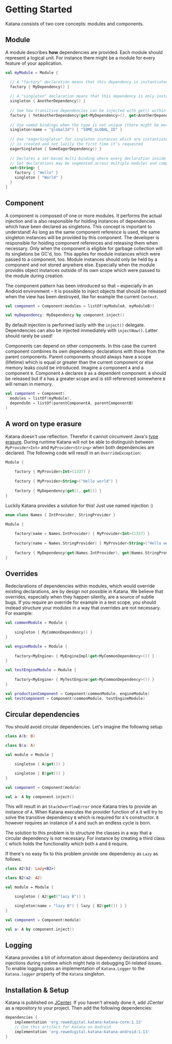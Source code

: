 # Getting Started

Katana consists of two core concepts: modules and components.

## Module

A module describes **how** dependencies are provided. Each module should represent a logical unit. For instance there
might be a module for every feature of your application.

```kotlin
val myModule = Module {

  // A "factory" declaration means that this dependency is instantiated every time when it's requested
  factory { MyDependency() }
  
  // A "singleton" declaration means that this dependency is only instantiated once (per component) 
  singleton { AnotherDependency() }
  
  // See how transitive dependencies can be injected with get() within the module's scope
  factory { YetAnotherDependency(get<MyDependency>(), get<AnotherDependency>()) }
  
  // Use named bindings when the type is not unique (there might be more Strings)
  singleton(name = "globalId") { "SOME_GLOBAL_ID" }
  
  // Use "eagerSingleton" for singleton instances which are instantiated as soon as the component
  // is created and not lazily the first time it's requested
  eagerSingleton { SomeEagerDependency() }
  
  // Declares a set-based multi-binding where every declaration inside set { } contribute to the set.
  // Set declarations may be segmented across multiple modules and components. 
  set<String> {
    factory { "Hello" }
    singleton { "World" }
  }
}
```

## Component

A component is composed of one or more modules. It performs the actual injection and is also responsible for holding
instances of dependencies which have been declared as singletons. This concept is important to understand! As long as
the same component reference is used, the same singleton instances will be provided by this component. The developer
is responsible for holding component references and releasing them when necessary. Only when the component is eligible
for garbage collection will its singletons be GC'd, too. This applies for module instances which were passed to a 
component, too. Module instances should only be held by a component and not stored anywhere else. Especially when the
module provides object instances outside of its own scope which were passed to the module during creation.

The component pattern has been introduced so that – especially in an Android environment – it is possible to inject
objects that should be released when the view has been destroyed, like for example the current `Context`.

```kotlin
val component = Component(modules = listOf(myModuleA, myModuleB))

val myDependency: MyDependency by component.inject()
```

By default injection is performed lazily with the `inject()` delegate. Dependencies can also be injected immediately 
with `injectNow()`. Latter should rarely be used!

Components can depend on other components. In this case the current component combines its own dependency declarations
with those from the parent components. Parent components should always have a scope (lifetime) which is equal or greater
than the current component or else memory leaks could be introduced. Imagine a component `A` and a component `B`. 
Component `A` declares `B` as a dependent component. `B` should be released but if `A` has a greater scope and is still
referenced somewhere `B` will remain in memory.

```kotlin
val component = Component(
  modules = listOf(myModule),
  dependsOn = listOf(parentComponentA, parentComponentB)
)
```

## A word on type erasure

Katana doesn't use reflection. Therefor it cannot circumvent Java's [type erasure](https://docs.oracle.com/javase/tutorial/java/generics/erasure.html).
During runtime Katana will not be able to distinguish between `MyProvider<Int>` and `MyProvider<String>` when both 
dependencies are declared. The following code will result in an `OverrideException`:

```kotlin
Module {
    
    factory { MyProvider<Int>(1337) }
    
    factory { MyProvider<String>("Hello world") }
    
    factory { MyDependency(get(), get()) }
}
```

Luckily Katana provides a solution for this! Just use named injection :)

```kotlin
enum class Names { IntProvider, StringProvider }

Module {
    
    factory(name = Names.IntProvider) { MyProvider<Int>(1337) }
    
    factory(name = Names.StringProvider) { MyProvider<String>("Hello world") }
    
    factory { MyDependency(get(Names.IntProvider), get(Names.StringProvider)) }
}
```

## Overrides 

Redeclarations of dependencies within modules, which would override existing declarations, are by design not possible 
in Katana. We believe that overrides, especially when they happen silently, are a source of subtle bugs. If you require
an override for example in a test scope, you should instead structure your modules in a way that overrides are not
necessary. For example:

```kotlin
val commonModule = Module {
    
    singleton { MyCommonDependency() }
}

val engineModule = Module {
    
    factory<MyEngine> { MyEngineImpl(get<MyCommonDependency>()) }
}

val testEngineModule = Module {
    
    factory<MyEngine> { MyTestEngine(get<MyCommonDependency>()) }
}

val productionComponent = Component(commonModule, engineModule)
val testComponent = Component(commonModule, testEngineModule)
```

## Circular dependencies

You should avoid circular dependencies. Let's imagine the following setup:

```kotlin
class A(b: B)

class B(a: A)

val module = Module {

    singleton { A(get()) }

    singleton { B(get()) }
}

val component = Component(module)

val a: A by component.inject()
```

This will result in an `StackOverflowError` once Katana tries to provide an instance of `A`. When Katana executes the
provider function of `A` it will try to solve the transitive dependency `B` which is required for `A`'s constructor.
`B` however requires an instance of `A` and such an endless cycle is born.

The solution to this problem is to structure the classes in a way that a circular dependency is not necessary.
For instance by creating a third class `C` which holds the functionality which both `A` and `B` require.

If there's no easy fix to this problem provide one dependency as `Lazy` as follows. 

```kotlin
class A2(b2: Lazy<B2>)

class B2(a2: A2)

val module = Module {

    singleton { A2(get("lazy B")) }

    singleton(name = "lazy B") { lazy { B2(get()) } }
}

val component = Component(module)

val a: A by component.inject()
```

## Logging

Katana provides a bit of information about dependency declarations and injections during runtime which might help in
debugging DI-related issues. To enable logging pass an implementation of `Katana.Logger` to the `Katana.logger`
property of the `Katana` singleton.

## Installation & Setup

Katana is published on [JCenter](https://bintray.com/bintray/jcenter). If you haven't already done it, add JCenter as
a repository to your project. Then add the following dependencies:

```gradle
dependencies {
    implementation 'org.rewedigital.katana:katana-core:1.13'
    // Use this artifact for Katana on Android
    implementation 'org.rewedigital.katana:katana-android:1.13'
}
```

